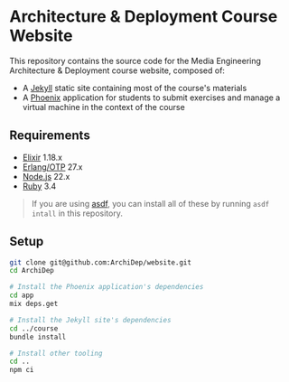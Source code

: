# Architecture & Deployment Course Website

This repository contains the source code for the Media Engineering Architecture
& Deployment course website, composed of:

- A [Jekyll][jekyll] static site containing most of the course's materials
- A [Phoenix][phoenix] application for students to submit exercises and manage a
  virtual machine in the context of the course

## Requirements

* [Elixir][elixir] 1.18.x
* [Erlang/OTP][erlang] 27.x
* [Node.js][node] 22.x
* [Ruby][ruby] 3.4

> If you are using [asdf], you can install all of these by running `asdf intall`
> in this repository.

## Setup

```bash
git clone git@github.com:ArchiDep/website.git
cd ArchiDep

# Install the Phoenix application's dependencies
cd app
mix deps.get

# Install the Jekyll site's dependencies
cd ../course
bundle install

# Install other tooling
cd ..
npm ci
```

[asdf]: https://asdf-vm.com
[elixir]: https://elixir-lang.org
[erlang]: https://www.erlang.org
[jekyll]: https://jekyllrb.com
[node]: https://nodejs.org
[phoenix]: https://www.phoenixframework.org
[ruby]: https://www.ruby-lang.org
